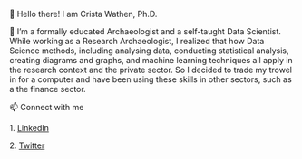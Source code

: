  👋 Hello there! I am Crista Wathen, Ph.D.
 <p>
 🌱 I’m a formally educated Archaeologist and a self-taught Data Scientist. While working as a Research Archaeologist, I realized that how Data Science methods, including analysing data, conducting statistical analysis, creating diagrams and graphs, and machine learning techniques all apply in the research context and the private sector. So I decided to trade my trowel in for a computer and have been using these skills in other sectors, such as a the finance sector. </p>
 📫 Connect with me 
 <p> 1. <a href="https://www.linkedin.com/in/crista-wathen/">LinkedIn</a></p>
 <p> 2. <a href="https://twitter.com/cristaawathen">Twitter</a></p>
<!---
cwathen/cwathen is a ✨ special ✨ repository because its `README.md` (this file) appears on your GitHub profile.
You can click the Preview link to take a look at your changes.
--->
